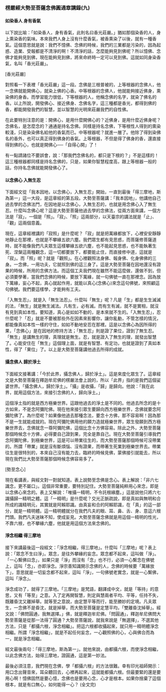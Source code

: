 ### 楞嚴經大勢至菩薩念佛圓通章講錄(九)

#### 如染香人 身有香氣

以下說比喻：「如染香人，身有香氣，此則名曰香光莊嚴。」猶如那個染香的人，身上熏染香的氣味。本來我們人身上沒有什麼香氣，被香熏染了以後，就有一種香氣。這個意思就是說：我們不憶佛、念佛的時候，我們的三業都是污染的，因為起惑、造業、受報都是不清淨的啊！不清淨的話，怎麼能夠見到佛呢？所以憶佛、念佛才能夠見到佛，現在能夠見到佛，將來命終時一定可以見到佛。這就如同身染香氣，名叫「香光莊嚴」。

[香光莊嚴]

對照看一下表裡「香光莊嚴」這一段。念佛是三根普被的，上等根器的念佛人，他一念佛就能開佛心，就染上佛的心香。中等根器的念佛人，他就能夠接近佛身，熏染佛的身香。而學習能力很低，下等根器的人，他稱念佛的名字，就染了佛名的香。以上所說，開發佛心、接近佛身、念佛名字，這三種都是香光，都得到佛的香，都能開發我們的智慧，並以智慧的光明來莊嚴我們的自性佛。

在此要特別注意的是：開佛心，是用什麼開佛心的？近佛身，是用什麼近佛身呢？念佛名，是怎麼念的？通通是持名念佛。同樣是持名念佛，下等根性人得到的熏染較淺，只是染染佛名給他的香氣而已。中等根器呢？就進一層了。他除了得到染佛名的香外，也可以真正得到佛身的香氣。上等根器，不但是得了佛身的香，還直接得到佛的心，也就是開佛心──「自得心開」了！

有一點請諸位不要誤會，說：「那我們念佛名的，都只是下根的？」不是這樣的！這三種根器都同樣是持名念佛的，只是，如果你智慧程度高，跟上等根器一般的話，你持名念佛就能開發佛心了。 

#### 以念佛心 入無生忍

下面經文從「我本因地，以念佛心，入無生忍」開始，一直到最後「得三摩地，斯為第一」這一大段，是這章經的第五段。大勢至菩薩講：「我本因地」，他講他自己過去學的念佛法門，在因地是以念佛心，入無生忍的，也就是用念佛心入了無生忍。什麼叫念佛心呢？這是大勢至菩薩他過去學的念佛法，從兩方面來講，一個方法是「寂」，一個是「照」。「寂」、「照」這兩部分，以天臺宗的講法就是「止」、「觀」這兩個意義。

現在，這章經裡講的「寂照」是什麼呢？「寂」就是把萬緣都放下，心裡安安靜靜地靜止在那裡，也就是不攀緣五欲六塵。我們眾生都有見思惑，而菩薩修菩薩道時，就不能像我們凡夫眾生這樣攀緣五欲六塵，也不能起見思惑，也不能執著生死、涅槃這兩種觀念，這一切都要放下，都要能止住，而直接修中道，這就是「寂」。而「照」呢？就是「觀照」。在心裡觀照法身佛、報身佛、化身佛佛的三身。一念佛，一用功夫，它就照到佛的這三身了。這是大勢至菩薩在因地還沒有證果的時候，所用的念佛方法。而這個工夫我們現在雖然不能這麼做，還做不到，但必須要學著，當我們念佛的時候，要放下萬緣，就一句佛號一直在那裡念。因為放下萬緣，妄心不起，真心就起作用，就能以真心(念佛心)來念這句佛號，來照顧這句佛號。我們要這樣學，才能夠有工夫。

「入無生忍」，就是入「無生法忍」。什麼叫「無生」呢？凡是「生」都是生生滅滅的法，「無生」就是無生滅法。凡有生，必有滅。而有生有滅，就不是實相，就沒有見到真如本性。要知道，真心是如如不動的，是本來就不生的。「入無生忍」，忍什麼呢？「忍」就是不要被那些外在因素來影響你，讓你亂動，不管怎樣的情況，都能像真如本性一樣的守住，如如不動地安忍在那裡。這是以念佛心為因所得的果，「念佛心」是在因地的修持方法；「無生忍」則是證了果位，證到了無生忍。「無生」是講無生的理，真理就是無生。忍，就是證入了無生的理，就發出智慧了。心能安住在「無生」這個理上面，就是有智慧、有定功，也就是證到了真如本性，得了「果位」了。以上是大勢至菩薩講他過去所得的成就。 

#### 攝念佛人 歸於淨土

下面經文接著講：「今於此界，攝念佛人，歸於淨土」。這是來度化眾生了。這章經文是大勢至菩薩在釋迦牟尼佛的楞嚴法會上說的，所以「此界」指的是我們這個娑婆世界。「攝念佛人，歸於淨土」。「攝」是收攝，「歸」是歸向。他說：「我在此界，就用這個方法，來接引念佛的人，歸向淨土。」

這個淨土指的就是西方極樂世界。這跟他過去的淨土是不同的。他過去所念的是十方如來，不是念阿彌陀佛。現在他來接引眾生要歸向西方極樂世界，念佛就要念阿彌陀佛了。為什麼呢？如果像他過去那種念法，要念十方佛，那不容易啊！因為那不是一生就能成就的。現在阿彌陀佛用他的願力造就極樂世界，眾生發願到西方極樂世界去，念佛就念一尊阿彌陀佛，這個比念十方佛容易。除此之外，大勢至菩薩那個時候念十方佛，必得要自己證到果，完全是靠自己。現在大勢至菩薩引導我們念阿彌陀佛，到極樂世界，這是可以帶業往生的，而大勢至菩薩那個時候可沒帶業的。所謂「帶業」就是沒有斷煩惱、沒有證果，而帶著生死業到極樂世界去。帶業往生是很特別的，本來自己沒有能力去，臨終的時候見佛，蒙佛接引就能去，所以現在我們比大勢至菩薩那個時候念佛容易多了。

[勢至念心]

現在看講表，與經文對一對就知道。表上說勢至念佛是念心。表上解說：「非六七識念，更不屬口」。這個非常重要，要特別記住。大勢至菩薩純粹用心來念，即是以念佛心來念的。表上又解說：「唯攝一精明，不令託根緣塵。」這是說他只將六七識攝歸一精明之體。這「一精明」是什麼呢？交光正脈疏說，即是真如與無明和合所成的識精明元，其實就是阿賴耶識。由真妄和合的阿賴耶識，在「真」的這一部分，就是一精明體。這一精明體就分在我們凡夫的眼、耳、鼻、舌、身、意這六根門頭。我們凡夫迷昧不知，使成妄見。大勢至菩薩念佛就是用這個一精明的性光，不靠六根，也不攀緣六塵，他就是用這個方法來念佛的。

#### 淨念相繼 得三摩地

接下來講最後這一段經文：「淨念相繼，得三摩地」。什麼叫「三摩地」呢？表上說：「眾念不生曰淨」。眾念，是往外攀緣的妄念。眾念都不起來，這叫做「淨」。「一心繫佛曰念」，如果只是「淨」而沒有「念」也不行，必須一心繫念在佛號上，這叫「念」，亦即淨念。淨宗善知識開示念佛的人，念佛的時候要「萬緣放下」，意思就是一切妄念都不起來，這叫「淨」，一句佛號老實念，就是一心繫佛，這叫「淨念」。

淨念成功了，就得了三摩地。「三摩地」是梵語，翻譯成中文，就是「等持」的意思，又有「等至」之意。入了定再開智慧，則定與慧兩者平均、平等，任持不失，既離昏沈又離掉舉。就等至之意說，由定慧平等而行，能至勝妙的定境。凡夫眾生，一念佛不是昏沈，就是掉舉，而大勢至菩薩是定慧平均，「雙離昏沈掉舉」。經文說：「佛問圓通，我無選擇。」佛，就是釋迦牟尼佛。「問圓通」，釋迦牟尼佛問大勢至菩薩是從那一法得了圓通？大勢至菩薩說，就我來說是「無選擇」，不選其他方法，只是「都攝六根，淨念相繼」。把這六根都收攝起來，就只用一精明體淨念相繼。所謂「淨念相繼」，就是不起任何妄念，一心觀照佛的心，心與佛合而為一，就是淨念相繼。

經文最後兩句：「得三摩地，斯為第一」。就他來說，由都攝六根，而使淨念相繼，以此念佛方法，始得三摩地，證圓通，這是第一妙法。

最後必須注意，我們現在念佛，學「都攝六根」的方法很難。幸有印光祖師開示：用口念出聲音來，耳朵聽回去，心裡再起來，這就能都攝六根。但最要緊的還是要用心啊！憶佛固然是要心憶，念佛也是要用心念，心才是根本。如果你捨棄了這個根本，就是有口無心，如何能得一心？ (全文完)
